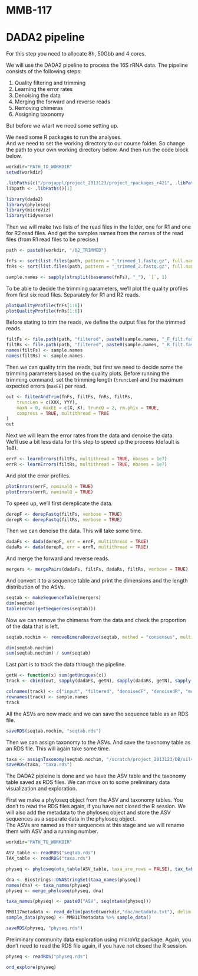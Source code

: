 MMB-117
================

# DADA2 pipeline

For this step you need to allocate 8h, 50Gbb and 4 cores.

We will use the DADA2 pipeline to process the 16S rRNA data. The
pipeline consists of the following steps:  
1. Quality filtering and trimming  
2. Learning the error rates  
3. Denoising the data  
4. Merging the forward and reverse reads  
5. Removing chimeras  
6. Assigning taxonomy

But before we wtart we need some setting up.

We need some R packages to run the analyses.  
And we need to set the working directory to our course folder. So change
the path to your own working directory below. And then run the code
block below.

``` r
workdir="PATH_TO_WORKDIR"
setwd(workdir)

.libPaths(c("/projappl/project_2013123/project_rpackages_r421", .libPaths()))
libpath <- .libPaths()[1]

library(dada2)
library(phyloseq)
library(microViz)
library(tidyverse)
```

Then we will make two lists of the read files in the folder, one for R1
and one for R2 read files. And get the samples names from the names of
the read files (from R1 read files to be precise.)

``` r
path <- paste0(workdir, "/02_TRIMMED")

fnFs <- sort(list.files(path, pattern = "_trimmed_1.fastq.gz", full.names = TRUE))
fnRs <- sort(list.files(path, pattern = "_trimmed_2.fastq.gz", full.names = TRUE))

sample.names <- sapply(strsplit(basename(fnFs), "_"), `[`, 1)
```

To be able to decide the trimming parameters, we’ll plot the quality
profiles from first six read files. Separately for R1 and R2 reads.

``` r
plotQualityProfile(fnFs[1:6])
plotQualityProfile(fnRs[1:6])
```

Before stating to trim the reads, we define the output files for the
trimmed reads.

``` r
filtFs <- file.path(path, "filtered", paste0(sample.names, "_F_filt.fastq.gz"))
filtRs <- file.path(path, "filtered", paste0(sample.names, "_R_filt.fastq.gz"))
names(filtFs) <- sample.names
names(filtRs) <- sample.names
```

Then we can quality trim the reads, but first we need to decide some the
trimming parameters based on the quality plots. Before running the
trimming command, set the trimming length (`truncLen`) and the maximum
expected errors (`maxEE`) per read.

``` r
out <- filterAndTrim(fnFs, filtFs, fnRs, filtRs,
    truncLen = c(XXX, YYY),
    maxN = 0, maxEE = c(X, X), truncQ = 2, rm.phix = TRUE,
    compress = TRUE, multithread = TRUE
)
out
```

Next we will learn the error rates from the data and denoise the data.  
We’ll use a bit less data for this step to speed up the process (default
is 1e8).

``` r
errF <- learnErrors(filtFs, multithread = TRUE, nbases = 1e7)
errR <- learnErrors(filtRs, multithread = TRUE, nbases = 1e7)
```

And plot the error profiles.

``` r
plotErrors(errF, nominalQ = TRUE)
plotErrors(errR, nominalQ = TRUE)
```

To speed up, we’ll first dereplicate the data.

``` r
derepF <- derepFastq(filtFs, verbose = TRUE)
derepR <- derepFastq(filtRs, verbose = TRUE)
```

Then we can denoise the data. This will take some time.

``` r
dadaFs <- dada(derepF, err = errF, multithread = TRUE)
dadaRs <- dada(derepR, err = errR, multithread = TRUE)
```

And merge the forward and reverse reads.

``` r
mergers <- mergePairs(dadaFs, filtFs, dadaRs, filtRs, verbose = TRUE)
```

And convert it to a sequence table and print the dimensions and the
length distribution of the ASVs.

``` r
seqtab <- makeSequenceTable(mergers)
dim(seqtab)
table(nchar(getSequences(seqtab)))
```

Now we can remove the chimeras from the data and check the proportion of
the data that is left.

``` r
seqtab.nochim <- removeBimeraDenovo(seqtab, method = "consensus", multithread = TRUE, verbose = TRUE)

dim(seqtab.nochim)
sum(seqtab.nochim) / sum(seqtab)
```

Last part is to track the data through the pipeline.

``` r
getN <- function(x) sum(getUniques(x))
track <- cbind(out, sapply(dadaFs, getN), sapply(dadaRs, getN), sapply(mergers, getN), rowSums(seqtab.nochim))

colnames(track) <- c("input", "filtered", "denoisedF", "denoisedR", "merged", "nonchim")
rownames(track) <- sample.names
track
```

All the ASVs are now made and we can save the sequence table as an RDS
file.

``` r
saveRDS(seqtab.nochim, "seqtab.rds")
```

Then we can assign taxonomy to the ASVs. And save the taxonomy table as
an RDS file. This will again take some time.

``` r
taxa <- assignTaxonomy(seqtab.nochim, "/scratch/project_2013123/DB/silva_nr99_v138.2_toSpecies_trainset.fa.gz", multithread = TRUE)
saveRDS(taxa, "taxa.rds")
```

The DADA2 pipleine is done and we have the ASV table and the taxonomy
table saved as RDS files. We can move on to some preliminary data
visualization and exploration.

First we make a phyloseq object from the ASV and taxonomy tables. You
don’t to read the RDS files again, if you have not closed the R session.
We will also add the metadata to the phyloseq object and store the ASV
sequences as a separate data in the phyloseq object.  
The ASVs are named as their sequences at this stage and we will rename
them with ASV and a running number.

``` r
workdir="PATH_TO_WORKDIR"

ASV_table <- readRDS("seqtab.rds")
TAX_table <- readRDS("taxa.rds")

physeq <- phyloseq(otu_table(ASV_table, taxa_are_rows = FALSE), tax_table(as.matrix(TAX_table)))

dna <- Biostrings::DNAStringSet(taxa_names(physeq))
names(dna) <- taxa_names(physeq)
physeq <- merge_phyloseq(physeq, dna)

taxa_names(physeq) <- paste0("ASV", seq(ntaxa(physeq)))

MMB117metadata <- read_delim(paste0(workdir,"doc/metadata.txt"), delim = "\t") %>% column_to_rownames("Sample")
sample_data(physeq) <- MMB117metadata %>% sample_data()

saveRDS(physeq, "physeq.rds")
```

Preliminary community data exploration using microViz package. Again,
you don’t need to read the RDS file again, if you have not closed the R
session.

``` r
physeq <- readRDS("physeq.rds")

ord_explore(physeq)
```
